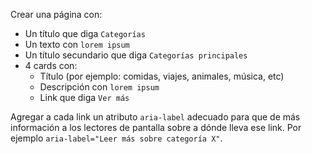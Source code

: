 Crear una página con:

- Un título que diga `Categorías`
- Un texto con `lorem ipsum`
- Un título secundario que diga `Categorías principales`
- 4 cards con:
  - Título (por ejemplo: comidas, viajes, animales, música, etc)
  - Descripción con `lorem ipsum`
  - Link que diga `Ver más`
    <br>

Agregar a cada link un atributo `aria-label` adecuado para que de más información a los lectores de pantalla sobre a dónde lleva ese link. Por ejemplo `aria-label="Leer más sobre categoría X"`.